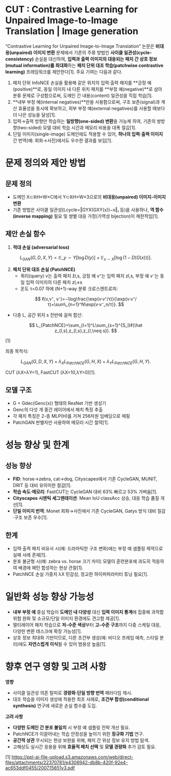 # CUT : Contrastive Learning for Unpaired Image-to-Image Translation | Image generation

“Contrastive Learning for Unpaired Image-to-Image Translation” 논문은 **비대응(unpaired) 이미지 변환** 문제에서 기존의 주류 방법인 **사이클 일관성(cycle-consistency)** 손실을 대신하여, **입력과 출력 이미지의 대응되는 패치 간 상호 정보(mutual information)를 최대화**하는 **패치 단위 대조 학습(patchwise contrastive learning)** 프레임워크를 제안한다[1]. 주요 기여는 다음과 같다.

1. 패치 단위 InfoNCE 손실을 활용해 같은 위치의 입력·출력 패치를 **긍정 예(positive)**로, 동일 이미지 내 다른 위치 패치를 **부정 예(negative)**로 삼아 분류 문제로 구성함으로써, 도메인 간 내용(content) 일관성을 직접 학습[1].  
2. **내부 부정 예(internal negatives)**만을 사용함으로써, 구조 보존(signal)과 계산 효율성을 동시에 확보하고, 외부 부정 예(external negatives)를 사용할 때보다 더 나은 성능을 달성[1].  
3. 입력→출력 방향만 학습하는 **일방향(one-sided) 변환**을 가능케 하여, 기존의 쌍방향(two-sided) 모델 대비 학습 시간과 메모리 비용을 대폭 절감[1].  
4. 단일 이미지(single-image) 도메인에도 적용할 수 있어, **하나의 입력·출력 이미지** 간 번역(예: 회화→사진)에서도 우수한 결과를 보임[1].

# 문제 정의와 제안 방법

## 문제 정의  
- 도메인 X⊂ℝH×W×C에서 Y⊂ℝH×W×3으로의 **비대응(unpaired) 이미지-이미지 변환**  
- 기존 방법은 사이클 일관성(Lcycle=‖GYX(GXY(x))−x‖₁ 등)을 사용하나, **역 함수(inverse mapping)** 필요 및 쌍별 대응 가정(가역성 bijection)이 제한적임[1].

## 제안 손실 함수  
1. **적대 손실 (adversarial loss)**

$$
   L_{GAN}(G,D,X,Y)=\mathbb{E}\_{y∼Y}[\log D(y)]+ \mathbb{E}_{x∼X}[\log(1−D(G(x)))].
$$
   
2. **패치 단위 대조 손실 (PatchNCE)**  
   - 쿼리(query) v는 출력 패치 ẑl,s, 긍정 예 v⁺는 입력 패치 zl,s, 부정 예 v⁻는 동일 입력 이미지의 다른 패치 zl,≠s  
   - 온도 τ=0.07 하에 (N+1)-way 분류 크로스엔트로피:
    
$$
     ℓ(v,v⁺, v⁻)=−\log\frac{\exp(v·v⁺/τ)}{\exp(v·v⁺/τ)+\sum\_{n=1}^N\exp(v·v⁻_n/τ)}.
$$
     
   - 다층 L, 공간 위치 s 전반에 걸쳐 합산:
 
$$
     L_{PatchNCE}=\sum_{l=1}^L\sum_{s=1}^{S_l}ℓ(\hat z_{l,s},z_{l,s},z_{l,\neq s}).
$$

[1]

최종 목적식:  

$$
L_{GAN}(G,D,X,Y)+\lambda_X L_{PatchNCE}(G,H,X)+\lambda_Y L_{PatchNCE}(G,H,Y).
$$ 

CUT (λX=λY=1), FastCUT (λX=10,λY=0)[1].

## 모델 구조  
- G = Gdec(Genc(x)) 형태의 ResNet 기반 생성기  
- Genc의 다섯 개 중간 레이어에서 패치 특징 추출  
- 각 패치 특징은 2-층 MLP(H)를 거쳐 256차원 임베딩으로 매핑  
- PatchGAN 판별자만 사용하여 메모리·시간 절약[1].

# 성능 향상 및 한계

## 성능 향상  
- **FID**: horse→zebra, cat→dog, Cityscapes에서 기존 CycleGAN, MUNIT, DRIT 등 대비 유의미한 절감[1].  
- **학습 속도·메모리**: FastCUT는 CycleGAN 대비 63% 빠르고 53% 가벼움[1].  
- **Cityscapes 시맨틱 세그멘테이션**: Mean IoU·classAcc 상승, 대응 학습 품질 개선[1].  
- **단일 이미지 번역**: Monet 회화→사진에서 기존 CycleGAN, Gatys 방식 대비 질감·구조 보존 우수[1].

## 한계  
- 입력·출력 패치 비유사 시(예: 드라마틱한 구조 변화)에는 부정 예 샘플링 제약으로 실패 사례 존재[1].  
- 분포 불균형 시(예: zebra vs. horse 크기 차이) 모델이 훈련분포에 과도히 적응하여 배경에 패턴 합성하는 현상 관찰[1].  
- PatchNCE 손실 가중치 λX 민감성, 정교한 하이퍼파라미터 튜닝 필요[1].

# 일반화 성능 향상 가능성

- **내부 부정 예** 중심 학습이 **도메인 내 다양성** 대신 **입력 이미지 통계**에 집중해 과적합 위험 완화 및 소규모/단일 이미지 환경에도 견고함 제공[1].  
- 멀티레이어 패치 학습으로 **저-수준 색상**부터 **고-수준 구조**까지 다중 스케일 대응, 다양한 변환 태스크에 확장 가능성[1].  
- 상호 정보 최대화 기반이므로, 다른 조건부 생성(예: 비디오 프레임 예측, 스타일 분리)에도 **자연스럽게 이식**될 수 있어 범용성 높음[1].

# 향후 연구 영향 및 고려 사항

**영향**  
- 사이클 일관성 의존 탈피로 **경량화·단일 방향 번역** 패러다임 제시.  
- 대조 학습을 이미지 생성에 적용한 최초 사례로, **조건부 합성(conditional synthesis)** 연구에 새로운 손실 함수를 도입.

**고려 사항**  
- **다양한 도메인 간 분포 불일치** 시 부정 예 샘플링 전략 개선 필요.  
- PatchNCE가 이끌어내는 학습 안정성을 높이기 위한 **정규화 기법** 연구.  
- **공간적 상관** 무시되는 현상 보완을 위해, 패치 간 위상 정보 유지 방법 탐색.  
- 고해상도·실시간 응용을 위해 **효율적 패치 선택** 및 **모델 경량화** 추가 검토 필요.

[1] https://ppl-ai-file-upload.s3.amazonaws.com/web/direct-files/attachments/22370781/e4308942-db8b-420f-92e4-ac653ddf0455/2007.15651v3.pdf
